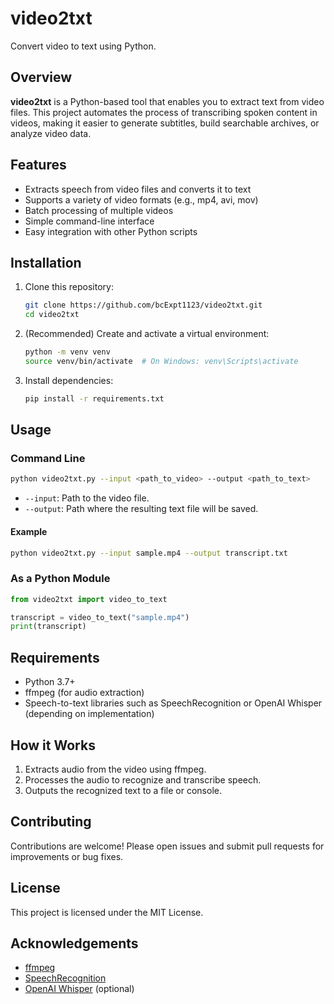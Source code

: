 # video2txt

Convert video to text using Python.

## Overview

**video2txt** is a Python-based tool that enables you to extract text from video files. This project automates the process of transcribing spoken content in videos, making it easier to generate subtitles, build searchable archives, or analyze video data.

## Features

- Extracts speech from video files and converts it to text
- Supports a variety of video formats (e.g., mp4, avi, mov)
- Batch processing of multiple videos
- Simple command-line interface
- Easy integration with other Python scripts

## Installation

1. Clone this repository:
   ```bash
   git clone https://github.com/bcExpt1123/video2txt.git
   cd video2txt
   ```

2. (Recommended) Create and activate a virtual environment:
   ```bash
   python -m venv venv
   source venv/bin/activate  # On Windows: venv\Scripts\activate
   ```

3. Install dependencies:
   ```bash
   pip install -r requirements.txt
   ```

## Usage

### Command Line

```bash
python video2txt.py --input <path_to_video> --output <path_to_text>
```

- `--input`: Path to the video file.
- `--output`: Path where the resulting text file will be saved.

#### Example

```bash
python video2txt.py --input sample.mp4 --output transcript.txt
```

### As a Python Module

```python
from video2txt import video_to_text

transcript = video_to_text("sample.mp4")
print(transcript)
```

## Requirements

- Python 3.7+
- ffmpeg (for audio extraction)
- Speech-to-text libraries such as SpeechRecognition or OpenAI Whisper (depending on implementation)

## How it Works

1. Extracts audio from the video using ffmpeg.
2. Processes the audio to recognize and transcribe speech.
3. Outputs the recognized text to a file or console.

## Contributing

Contributions are welcome! Please open issues and submit pull requests for improvements or bug fixes.

## License

This project is licensed under the MIT License.

## Acknowledgements

- [ffmpeg](https://ffmpeg.org/)
- [SpeechRecognition](https://pypi.org/project/SpeechRecognition/)
- [OpenAI Whisper](https://github.com/openai/whisper) (optional)
